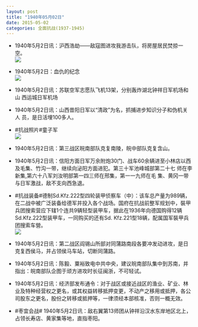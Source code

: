 ```yaml
---
layout: post
title: "1940年05月02日"
date: 2015-05-02
categories: 全面抗战(1937-1945)
---
```


<meta name="referrer" content="no-referrer" />

- 1940年5月2日讯：沪西浩劫——敌寇图进攻我游击队，将房屋居民焚掠一空。 <br/><img src="https://ww3.sinaimg.cn/large/aca367d8jw1errgzh0xbuj20ai0cdjsf.jpg" />

- 1940年5月2日：血仇的纪念 <br/><img src="https://ww4.sinaimg.cn/large/aca367d8jw1errbsi1n98j21150g9dkw.jpg" />

- 1940年5月2日讯：苏联空军志愿队飞机13架，分别轰炸湖北钟祥日军机场和山 西运城日军机场 

- 1940年5月2日讯：山西昔阳日军以“清政”为名，抓捕进步知识分子和伪机关人 员，是日活埋100多人。 

- #抗战照片#童子军 <br/><img src="https://ww1.sinaimg.cn/large/aca367d8gw1erpqznqtw5j20jg0dbab3.jpg" />

- 1940年5月2日讯：第三战区皖南部队克复南陵，皖中部队克复含山。 

- 1940年5月2日讯：信阳方面日军万余附炮30门、战车60余辆进至小林店以西 及毛集、竹沟一带，继续向泌阳方面进犯。第三十军池峰城部第二十七 师在李新集,第六十八军刘汝明部第一四三师在邢集，第一一九师在毛 集、黄冈一带与日军激战，敌不支向西急退。 

- #抗战装备#德制Sd.Kfz.222型四轮装甲侦察车（中）：该车总产量为989辆，在二战中被广泛装备给德军并投入各个战场。国府在抗战前整军规划中，裝甲兵团搜索营应下辖1个连共9辆轻型装甲车，据此在1936年向德国购得12辆Sd.Kfz.222型装甲车，一同购买的还有Sd. Kfz.221型18辆，配属国军裝甲兵团搜索车營。 <br/><img src="https://ww2.sinaimg.cn/large/aca367d8jw1erpoehqlc3j20ax0du3zz.jpg" />

- 1940年5月2日讯：第二战区阎锡山所部对同蒲路南段各要冲发动进攻，是日克复西侯马，并占领侯马车站，切断同蒲路。 

- 1940年5月2日讯：陈毅、粟裕致电中共中央，建议皖南部队集中到苏南，并指出：皖南部队企图于顽方进攻时长征闽浙，不可轻试。 

- 1940年5月2日讯：经济部发布通令：对于战区或接近战区的渔业、矿业、林业及特种经营权之更名，或其权益转移抵押变更，不动产之移用或抵押，各公司股东之更名，股份之转移或抵押等，一律须经本部核准，否则一概无效。 

- #枣宜会战# 1940年5月2日讯：敌右翼第13师团从钟祥沿汉水东岸地区北上，占领长寿店、黄家集等地，直指枣阳。 

